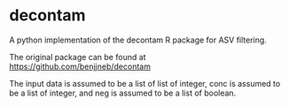 # decontam
A python implementation of the decontam R package for ASV filtering.

The original package can be found at https://github.com/benjjneb/decontam

The input data is assumed to be a list of list of integer, conc is assumed to be a list of integer, and neg is assumed to be a list of boolean.
